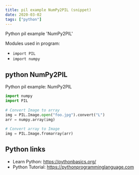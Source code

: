 ```yaml
---
title: pil example NumPy2PIL (snippet)
date: 2020-03-02
tags: ["python"]
---
```

Python pil example 'NumPy2PIL'


Modules used in program: 
* `import PIL`
* `import numpy`

## python NumPy2PIL

Python pil example: NumPy2PIL

```python
import numpy
import PIL
 
# Convert Image to array
img = PIL.Image.open("foo.jpg").convert("L")
arr = numpy.array(img)
 
# Convert array to Image
img = PIL.Image.fromarray(arr)

```

## Python links

- Learn Python: https://pythonbasics.org/
- Python Tutorial: https://pythonprogramminglanguage.com
